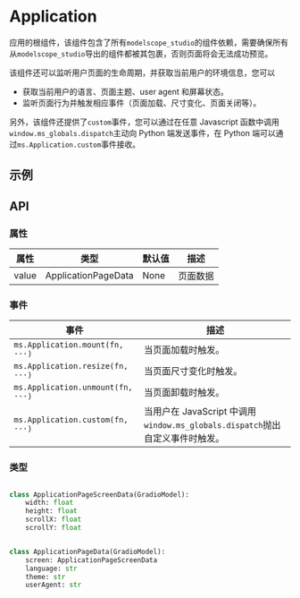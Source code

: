 # Application

应用的根组件，该组件包含了所有`modelscope_studio`的组件依赖，需要确保所有从`modelscope_studio`导出的组件都被其包裹，否则页面将会无法成功预览。

该组件还可以监听用户页面的生命周期，并获取当前用户的环境信息，您可以

- 获取当前用户的语言、页面主题、user agent 和屏幕状态。
- 监听页面行为并触发相应事件（页面加载、尺寸变化、页面关闭等）。

另外，该组件还提供了`custom`事件，您可以通过在任意 Javascript 函数中调用`window.ms_globals.dispatch`主动向 Python 端发送事件，在 Python 端可以通过`ms.Application.custom`事件接收。

## 示例

<demo name="basic"></demo>

<demo name="language_adaptation" title="自动适配用户语言环境"></demo>

<demo name="theme_adaptation" title="根据用户界面主题返回不同权重内容"></demo>

<demo name="custom_event" title="发送自定义事件"></demo>

## API

### 属性

| 属性  | 类型                | 默认值 | 描述     |
| ----- | ------------------- | ------ | -------- |
| value | ApplicationPageData | None   | 页面数据 |

### 事件

| 事件                              | 描述                                                                         |
| --------------------------------- | ---------------------------------------------------------------------------- |
| `ms.Application.mount(fn, ···)`   | 当页面加载时触发。                                                           |
| `ms.Application.resize(fn, ···)`  | 当页面尺寸变化时触发。                                                       |
| `ms.Application.unmount(fn, ···)` | 当页面卸载时触发。                                                           |
| `ms.Application.custom(fn, ···)`  | 当用户在 JavaScript 中调用`window.ms_globals.dispatch`抛出自定义事件时触发。 |

### 类型

```python

class ApplicationPageScreenData(GradioModel):
    width: float
    height: float
    scrollX: float
    scrollY: float


class ApplicationPageData(GradioModel):
    screen: ApplicationPageScreenData
    language: str
    theme: str
    userAgent: str
```
